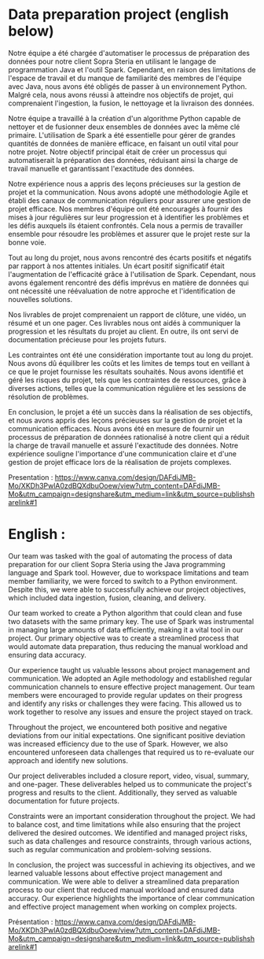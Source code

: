 # Data preparation project (english below)

Notre équipe a été chargée d'automatiser le processus de préparation des données pour notre client Sopra Steria en utilisant le langage de programmation Java et l'outil Spark. Cependant, en raison des limitations de l'espace de travail et du manque de familiarité des membres de l'équipe avec Java, nous avons été obligés de passer à un environnement Python. Malgré cela, nous avons réussi à atteindre nos objectifs de projet, qui comprenaient l'ingestion, la fusion, le nettoyage et la livraison des données.

Notre équipe a travaillé à la création d'un algorithme Python capable de nettoyer et de fusionner deux ensembles de données avec la même clé primaire. L'utilisation de Spark a été essentielle pour gérer de grandes quantités de données de manière efficace, en faisant un outil vital pour notre projet. Notre objectif principal était de créer un processus qui automatiserait la préparation des données, réduisant ainsi la charge de travail manuelle et garantissant l'exactitude des données.

Notre expérience nous a appris des leçons précieuses sur la gestion de projet et la communication. Nous avons adopté une méthodologie Agile et établi des canaux de communication réguliers pour assurer une gestion de projet efficace. Nos membres d'équipe ont été encouragés à fournir des mises à jour régulières sur leur progression et à identifier les problèmes et les défis auxquels ils étaient confrontés. Cela nous a permis de travailler ensemble pour résoudre les problèmes et assurer que le projet reste sur la bonne voie.

Tout au long du projet, nous avons rencontré des écarts positifs et négatifs par rapport à nos attentes initiales. Un écart positif significatif était l'augmentation de l'efficacité grâce à l'utilisation de Spark. Cependant, nous avons également rencontré des défis imprévus en matière de données qui ont nécessité une réévaluation de notre approche et l'identification de nouvelles solutions.

Nos livrables de projet comprenaient un rapport de clôture, une vidéo, un résumé et un one pager. Ces livrables nous ont aidés à communiquer la progression et les résultats du projet au client. En outre, ils ont servi de documentation précieuse pour les projets futurs.

Les contraintes ont été une considération importante tout au long du projet. Nous avons dû équilibrer les coûts et les limites de temps tout en veillant à ce que le projet fournisse les résultats souhaités. Nous avons identifié et géré les risques du projet, tels que les contraintes de ressources, grâce à diverses actions, telles que la communication régulière et les sessions de résolution de problèmes.

En conclusion, le projet a été un succès dans la réalisation de ses objectifs, et nous avons appris des leçons précieuses sur la gestion de projet et la communication efficaces. Nous avons été en mesure de fournir un processus de préparation de données rationalisé à notre client qui a réduit la charge de travail manuelle et assuré l'exactitude des données. Notre expérience souligne l'importance d'une communication claire et d'une gestion de projet efficace lors de la réalisation de projets complexes.

Presentation : https://www.canva.com/design/DAFdiJMB-Mo/XKDh3PwlA0zdBQXdbuOoew/view?utm_content=DAFdiJMB-Mo&utm_campaign=designshare&utm_medium=link&utm_source=publishsharelink#1

# English :

Our team was tasked with the goal of automating the process of data preparation for our client Sopra Steria using the Java programming language and Spark tool. However, due to workspace limitations and team member familiarity, we were forced to switch to a Python environment. Despite this, we were able to successfully achieve our project objectives, which included data ingestion, fusion, cleaning, and delivery.

Our team worked to create a Python algorithm that could clean and fuse two datasets with the same primary key. The use of Spark was instrumental in managing large amounts of data efficiently, making it a vital tool in our project. Our primary objective was to create a streamlined process that would automate data preparation, thus reducing the manual workload and ensuring data accuracy.

Our experience taught us valuable lessons about project management and communication. We adopted an Agile methodology and established regular communication channels to ensure effective project management. Our team members were encouraged to provide regular updates on their progress and identify any risks or challenges they were facing. This allowed us to work together to resolve any issues and ensure the project stayed on track.

Throughout the project, we encountered both positive and negative deviations from our initial expectations. One significant positive deviation was increased efficiency due to the use of Spark. However, we also encountered unforeseen data challenges that required us to re-evaluate our approach and identify new solutions.

Our project deliverables included a closure report, video, visual, summary, and one-pager. These deliverables helped us to communicate the project's progress and results to the client. Additionally, they served as valuable documentation for future projects.

Constraints were an important consideration throughout the project. We had to balance cost, and time limitations while also ensuring that the project delivered the desired outcomes. We identified and managed project risks, such as data challenges and resource constraints, through various actions, such as regular communication and problem-solving sessions.

In conclusion, the project was successful in achieving its objectives, and we learned valuable lessons about effective project management and communication. We were able to deliver a streamlined data preparation process to our client that reduced manual workload and ensured data accuracy. Our experience highlights the importance of clear communication and effective project management when working on complex projects.

Présentation : https://www.canva.com/design/DAFdiJMB-Mo/XKDh3PwlA0zdBQXdbuOoew/view?utm_content=DAFdiJMB-Mo&utm_campaign=designshare&utm_medium=link&utm_source=publishsharelink#1



